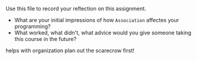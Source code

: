 Use this file to record your reflection on this assignment.

- What are your initial impressions of how `Association` affectes your programming?
- What worked, what didn't, what advice would you give someone taking this course in the future?

helps with organization
plan out the scarecrow first!
